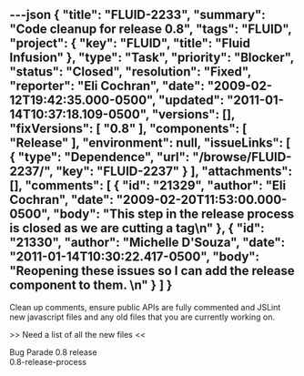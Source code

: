 ---json
{
  "title": "FLUID-2233",
  "summary": "Code cleanup for release 0.8",
  "tags": "FLUID",
  "project": {
    "key": "FLUID",
    "title": "Fluid Infusion"
  },
  "type": "Task",
  "priority": "Blocker",
  "status": "Closed",
  "resolution": "Fixed",
  "reporter": "Eli Cochran",
  "date": "2009-02-12T19:42:35.000-0500",
  "updated": "2011-01-14T10:37:18.109-0500",
  "versions": [],
  "fixVersions": [
    "0.8"
  ],
  "components": [
    "Release"
  ],
  "environment": null,
  "issueLinks": [
    {
      "type": "Dependence",
      "url": "/browse/FLUID-2237/",
      "key": "FLUID-2237"
    }
  ],
  "attachments": [],
  "comments": [
    {
      "id": "21329",
      "author": "Eli Cochran",
      "date": "2009-02-20T11:53:00.000-0500",
      "body": "This step in the release process is closed as we are cutting a tag\n"
    },
    {
      "id": "21330",
      "author": "Michelle D'Souza",
      "date": "2011-01-14T10:30:22.417-0500",
      "body": "Reopening these issues so I can add the release component to them.&#x20;\n"
    }
  ]
}
---
Clean up comments, ensure public APIs are fully commented and JSLint new javascript files and any old files that you are currently working on.

\>> Need a list of all the new files <<

Bug Parade 0.8 release \
0.8-release-process

        